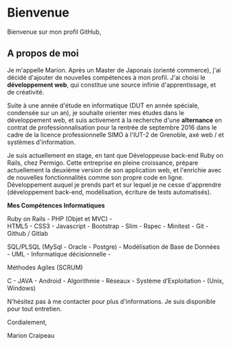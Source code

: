 # Bienvenue #

Bienvenue sur mon profil GitHub,

## A propos de moi ##

Je m'appelle Marion. Après un Master de Japonais (orienté commerce), j'ai décidé d'ajouter de nouvelles compétences à mon profil. J'ai choisi le **développement web**, qui constitue une source infinie d'apprentissage, et de créativité.

Suite à une année d'étude en informatique (DUT en année spéciale, condensée sur un an), je souhaite orienter mes études dans le développement web, et suis activement à la recherche d'une **alternance** en contrat de professionnalisation pour la rentrée de septembre 2016 dans le cadre de la licence professionnelle SIMO à l'IUT-2 de Grenoble, axé web / et systèmes d'information.

Je suis actuellement en stage, en tant que Développeuse back-end Ruby on Rails, chez Permigo. Cette entreprise en pleine croissance, prépare actuellement la deuxième version de son application web, et l'enrichie avec de nouvelles fonctionnalités comme son propre code en ligne. Développement auquel je prends part et sur lequel je ne cesse d'apprendre (développement back-end, modélisation, écriture de tests automatisés). 

**Mes Compétences Informatiques**

Ruby on Rails - PHP (Objet et MVC) -  
HTML5 - CSS3 - Javascript -
Bootstrap - Slim - Rspec - Minitest -
Git - Github / Gitlab

SQL/PLSQL (MySql - Oracle - Postgre) -
Modélisation de Base de Données - UML -
Informatique décisionnelle -

Méthodes Agiles (SCRUM)

C - JAVA - Android -
Algorithmie - Réseaux -
Système d’Exploitation -
(Unix, Windows)

N'hésitez pas à me contacter pour plus d'informations. Je suis disponible pour tout entretien. 

Cordialement, 

Marion Craipeau
